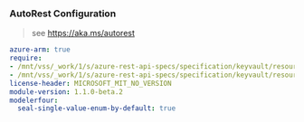 ### AutoRest Configuration

> see https://aka.ms/autorest

``` yaml
azure-arm: true
require:
- /mnt/vss/_work/1/s/azure-rest-api-specs/specification/keyvault/resource-manager/readme.md
- /mnt/vss/_work/1/s/azure-rest-api-specs/specification/keyvault/resource-manager/readme.go.md
license-header: MICROSOFT_MIT_NO_VERSION
module-version: 1.1.0-beta.2
modelerfour:
  seal-single-value-enum-by-default: true
```